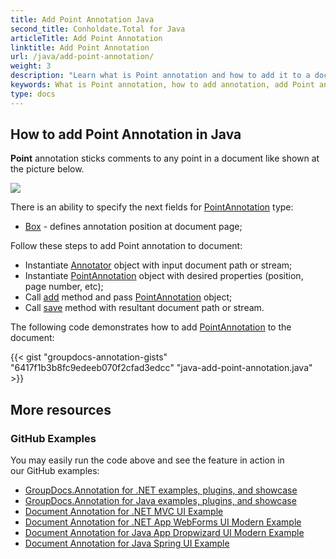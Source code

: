 ```yaml
---
title: Add Point Annotation Java
second_title: Conholdate.Total for Java
articleTitle: Add Point Annotation
linktitle: Add Point Annotation
url: /java/add-point-annotation/
weight: 3
description: "Learn what is Point annotation and how to add it to a document programmatically using GroupDocs.Annotation Java API which is a part of Conholdate.Total for Java."
keywords: What is Point annotation, how to add annotation, add Point annotation
type: docs
---
```


## How to add Point Annotation in Java 

**Point** annotation sticks comments to any point in a document like shown at the picture below. 

![](https://docs.groupdocs.com/annotation/java/annotation/java/images/add-point-annotation.png)

There is an ability to specify the next fields for [PointAnnotation](https://apireference.groupdocs.com/java/annotation/com.groupdocs.annotation.models.annotationmodels/PointAnnotation) type:
*   [Box](https://apireference.groupdocs.com/annotation/java/com.groupdocs.annotation.models.annotationmodels/PointAnnotation#getBox()) - defines annotation position at document page;

Follow these steps to add Point annotation to document:
*   Instantiate [Annotator](https://apireference.groupdocs.com/java/annotation/com.groupdocs.annotation/Annotator) object with input document path or stream;
*   Instantiate [PointAnnotation](https://apireference.groupdocs.com/java/annotation/com.groupdocs.annotation.models.annotationmodels/PointAnnotation) object with desired properties (position, page number, etc);
*   Call [add](https://apireference.groupdocs.com/java/annotation/com.groupdocs.annotation/Annotator#add(com.groupdocs.annotation.models.annotationmodels.AnnotationBase)) method and pass [PointAnnotation](https://apireference.groupdocs.com/java/annotation/com.groupdocs.annotation.models.annotationmodels/PointAnnotation) object;
*   Call [save](https://apireference.groupdocs.com/java/annotation/com.groupdocs.annotation/Annotator#save(java.io.InputStream)) method with resultant document path or stream.
    

The following code demonstrates how to add [PointAnnotation](https://apireference.groupdocs.com/java/annotation/com.groupdocs.annotation.models.annotationmodels/PointAnnotation) to the document:

{{< gist "groupdocs-annotation-gists" "6417f1b3b8fc9edeeb070f2cfad3edcc" "java-add-point-annotation.java" >}}


## More resources
### GitHub Examples
You may easily run the code above and see the feature in action in our GitHub examples:

*   [GroupDocs.Annotation for .NET examples, plugins, and showcase](https://github.com/groupdocs-annotation/GroupDocs.Annotation-for-.NET)
*   [GroupDocs.Annotation for Java examples, plugins, and showcase](https://github.com/groupdocs-annotation/GroupDocs.Annotation-for-Java)
*   [Document Annotation for .NET MVC UI Example](https://github.com/groupdocs-annotation/GroupDocs.Annotation-for-.NET-MVC)
*   [Document Annotation for .NET App WebForms UI Modern Example](https://github.com/groupdocs-annotation/GroupDocs.Annotation-for-.NET-WebForms)
*   [Document Annotation for Java App Dropwizard UI Modern Example](https://github.com/groupdocs-annotation/GroupDocs.Annotation-for-Java-Dropwizard)
*   [Document Annotation for Java Spring UI Example](https://github.com/groupdocs-annotation/GroupDocs.Annotation-for-Java-Spring)
    


